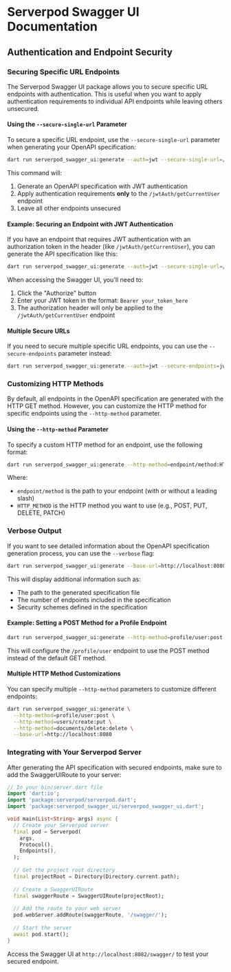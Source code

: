 # Serverpod Swagger UI Documentation

## Authentication and Endpoint Security

### Securing Specific URL Endpoints

The Serverpod Swagger UI package allows you to secure specific URL endpoints with authentication. This is useful when you want to apply authentication requirements to individual API endpoints while leaving others unsecured.

#### Using the `--secure-single-url` Parameter

To secure a specific URL endpoint, use the `--secure-single-url` parameter when generating your OpenAPI specification:

```bash
dart run serverpod_swagger_ui:generate --auth=jwt --secure-single-url=/jwtAuth/getCurrentUser --base-url=http://localhost:8080
```

This command will:

1. Generate an OpenAPI specification with JWT authentication
2. Apply authentication requirements **only** to the `/jwtAuth/getCurrentUser` endpoint
3. Leave all other endpoints unsecured

#### Example: Securing an Endpoint with JWT Authentication

If you have an endpoint that requires JWT authentication with an authorization token in the header (like `/jwtAuth/getCurrentUser`), you can generate the API specification like this:

```bash
dart run serverpod_swagger_ui:generate --auth=jwt --secure-single-url=/jwtAuth/getCurrentUser --base-url=http://localhost:8080
```

When accessing the Swagger UI, you'll need to:

1. Click the "Authorize" button
2. Enter your JWT token in the format: `Bearer your_token_here`
3. The authorization header will only be applied to the `/jwtAuth/getCurrentUser` endpoint

#### Multiple Secure URLs

If you need to secure multiple specific URL endpoints, you can use the `--secure-endpoints` parameter instead:

```bash
dart run serverpod_swagger_ui:generate --auth=jwt --secure-endpoints=jwtAuth/getCurrentUser,users/profile --base-url=http://localhost:8080
```

### Customizing HTTP Methods

By default, all endpoints in the OpenAPI specification are generated with the HTTP GET method. However, you can customize the HTTP method for specific endpoints using the `--http-method` parameter.

#### Using the `--http-method` Parameter

To specify a custom HTTP method for an endpoint, use the following format:

```bash
dart run serverpod_swagger_ui:generate --http-method=endpoint/method:HTTP_METHOD --base-url=http://localhost:8080
```

Where:
- `endpoint/method` is the path to your endpoint (with or without a leading slash)
- `HTTP_METHOD` is the HTTP method you want to use (e.g., POST, PUT, DELETE, PATCH)

### Verbose Output

If you want to see detailed information about the OpenAPI specification generation process, you can use the `--verbose` flag:

```bash
dart run serverpod_swagger_ui:generate --base-url=http://localhost:8080 --verbose
```

This will display additional information such as:
- The path to the generated specification file
- The number of endpoints included in the specification
- Security schemes defined in the specification

#### Example: Setting a POST Method for a Profile Endpoint

```bash
dart run serverpod_swagger_ui:generate --http-method=profile/user:post --base-url=http://localhost:8080
```

This will configure the `/profile/user` endpoint to use the POST method instead of the default GET method.

#### Multiple HTTP Method Customizations

You can specify multiple `--http-method` parameters to customize different endpoints:

```bash
dart run serverpod_swagger_ui:generate \
  --http-method=profile/user:post \
  --http-method=users/create:put \
  --http-method=documents/delete:delete \
  --base-url=http://localhost:8080
```

### Integrating with Your Serverpod Server

After generating the API specification with secured endpoints, make sure to add the SwaggerUIRoute to your server:

```dart
// In your bin/server.dart file
import 'dart:io';
import 'package:serverpod/serverpod.dart';
import 'package:serverpod_swagger_ui/serverpod_swagger_ui.dart';

void main(List<String> args) async {
  // Create your Serverpod server
  final pod = Serverpod(
    args,
    Protocol(),
    Endpoints(),
  );
  
  // Get the project root directory
  final projectRoot = Directory(Directory.current.path);
  
  // Create a SwaggerUIRoute
  final swaggerRoute = SwaggerUIRoute(projectRoot);
  
  // Add the route to your web server
  pod.webServer.addRoute(swaggerRoute, '/swagger/');
  
  // Start the server
  await pod.start();
}
```

Access the Swagger UI at `http://localhost:8082/swagger/` to test your secured endpoint.